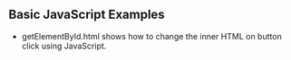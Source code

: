 ## Basic JavaScript Examples

- getElementById.html shows how to change the inner HTML on button click using JavaScript.
